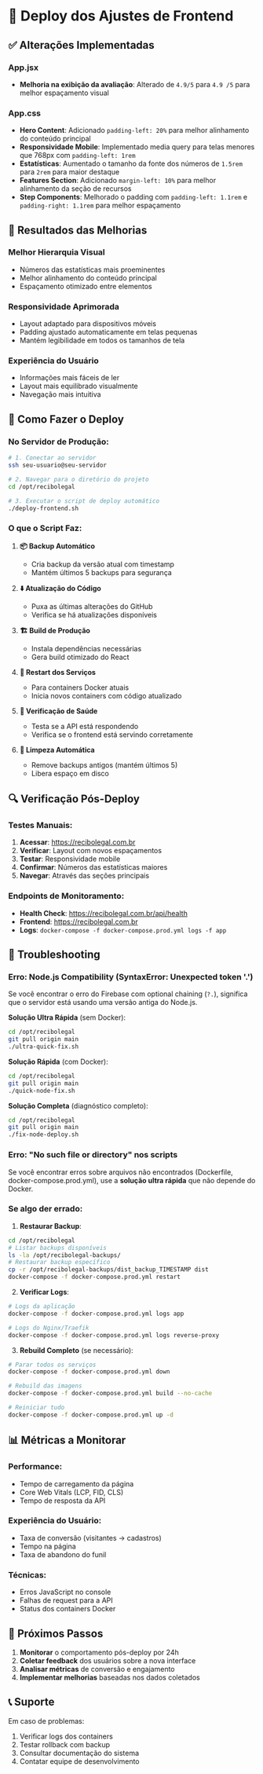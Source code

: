 # 🚀 Deploy dos Ajustes de Frontend

## ✅ Alterações Implementadas

### **App.jsx**
- **Melhoria na exibição da avaliação**: Alterado de `4.9/5` para `4.9 /5` para melhor espaçamento visual

### **App.css**
- **Hero Content**: Adicionado `padding-left: 20%` para melhor alinhamento do conteúdo principal
- **Responsividade Mobile**: Implementado media query para telas menores que 768px com `padding-left: 1rem`
- **Estatísticas**: Aumentado o tamanho da fonte dos números de `1.5rem` para `2rem` para maior destaque
- **Features Section**: Adicionado `margin-left: 10%` para melhor alinhamento da seção de recursos
- **Step Components**: Melhorado o padding com `padding-left: 1.1rem` e `padding-right: 1.1rem` para melhor espaçamento

## 🎯 Resultados das Melhorias

### **Melhor Hierarquia Visual**
- Números das estatísticas mais proeminentes
- Melhor alinhamento do conteúdo principal
- Espaçamento otimizado entre elementos

### **Responsividade Aprimorada**
- Layout adaptado para dispositivos móveis
- Padding ajustado automaticamente em telas pequenas
- Mantém legibilidade em todos os tamanhos de tela

### **Experiência do Usuário**
- Informações mais fáceis de ler
- Layout mais equilibrado visualmente
- Navegação mais intuitiva

## 🚀 Como Fazer o Deploy

### **No Servidor de Produção:**

```bash
# 1. Conectar ao servidor
ssh seu-usuario@seu-servidor

# 2. Navegar para o diretório do projeto
cd /opt/recibolegal

# 3. Executar o script de deploy automático
./deploy-frontend.sh
```

### **O que o Script Faz:**

1. **📦 Backup Automático**
   - Cria backup da versão atual com timestamp
   - Mantém últimos 5 backups para segurança

2. **⬇️ Atualização do Código**
   - Puxa as últimas alterações do GitHub
   - Verifica se há atualizações disponíveis

3. **🏗️ Build de Produção**
   - Instala dependências necessárias
   - Gera build otimizado do React

4. **🐳 Restart dos Serviços**
   - Para containers Docker atuais
   - Inicia novos containers com código atualizado

5. **🏥 Verificação de Saúde**
   - Testa se a API está respondendo
   - Verifica se o frontend está servindo corretamente

6. **🧹 Limpeza Automática**
   - Remove backups antigos (mantém últimos 5)
   - Libera espaço em disco

## 🔍 Verificação Pós-Deploy

### **Testes Manuais:**
1. **Acessar**: https://recibolegal.com.br
2. **Verificar**: Layout com novos espaçamentos
3. **Testar**: Responsividade mobile
4. **Confirmar**: Números das estatísticas maiores
5. **Navegar**: Através das seções principais

### **Endpoints de Monitoramento:**
- **Health Check**: https://recibolegal.com.br/api/health
- **Frontend**: https://recibolegal.com.br
- **Logs**: `docker-compose -f docker-compose.prod.yml logs -f app`

## 🚨 Troubleshooting

### **Erro: Node.js Compatibility (SyntaxError: Unexpected token '.')**

Se você encontrar o erro do Firebase com optional chaining (`?.`), significa que o servidor está usando uma versão antiga do Node.js.

**Solução Ultra Rápida** (sem Docker):
```bash
cd /opt/recibolegal
git pull origin main
./ultra-quick-fix.sh
```

**Solução Rápida** (com Docker):
```bash
cd /opt/recibolegal
git pull origin main
./quick-node-fix.sh
```

**Solução Completa** (diagnóstico completo):
```bash
cd /opt/recibolegal
git pull origin main
./fix-node-deploy.sh
```

### **Erro: "No such file or directory" nos scripts**

Se você encontrar erros sobre arquivos não encontrados (Dockerfile, docker-compose.prod.yml), use a **solução ultra rápida** que não depende do Docker.

### **Se algo der errado:**

1. **Restaurar Backup**:
```bash
cd /opt/recibolegal
# Listar backups disponíveis
ls -la /opt/recibolegal-backups/
# Restaurar backup específico
cp -r /opt/recibolegal-backups/dist_backup_TIMESTAMP dist
docker-compose -f docker-compose.prod.yml restart
```

2. **Verificar Logs**:
```bash
# Logs da aplicação
docker-compose -f docker-compose.prod.yml logs app

# Logs do Nginx/Traefik
docker-compose -f docker-compose.prod.yml logs reverse-proxy
```

3. **Rebuild Completo** (se necessário):
```bash
# Parar todos os serviços
docker-compose -f docker-compose.prod.yml down

# Rebuild das imagens
docker-compose -f docker-compose.prod.yml build --no-cache

# Reiniciar tudo
docker-compose -f docker-compose.prod.yml up -d
```

## 📊 Métricas a Monitorar

### **Performance:**
- Tempo de carregamento da página
- Core Web Vitals (LCP, FID, CLS)
- Tempo de resposta da API

### **Experiência do Usuário:**
- Taxa de conversão (visitantes → cadastros)
- Tempo na página
- Taxa de abandono do funil

### **Técnicas:**
- Erros JavaScript no console
- Falhas de request para a API
- Status dos containers Docker

## 🎯 Próximos Passos

1. **Monitorar** o comportamento pós-deploy por 24h
2. **Coletar feedback** dos usuários sobre a nova interface
3. **Analisar métricas** de conversão e engajamento
4. **Implementar melhorias** baseadas nos dados coletados

## 📞 Suporte

Em caso de problemas:
1. Verificar logs dos containers
2. Testar rollback com backup
3. Consultar documentação do sistema
4. Contatar equipe de desenvolvimento
